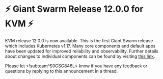 # :zap: Giant Swarm Release 12.0.0 for KVM :zap:

KVM release 12.0.0 is now available. This is the first Giant Swarm release which includes Kubernetes v1.17. Many core components and default apps have been updated for improved reliability and observability. Further details about changes to individual components can be found by visiting [this link](https://github.com/giantswarm/releases/blob/master/kvm/v12.0.0).

Please let <!subteam^S0GSG846L> know if you have any feedback or questions by replying to this announcement in a thread.
